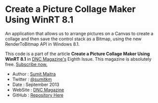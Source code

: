 Create a Picture Collage Maker Using WinRT 8.1
================================

An application that allows us to arrange pictures on a Canvas to create a collage and then save the control stack as a Bitmap, using the new RenderToBitmap API in Windows 8.1. 

This code is a part of the article **Create a Picture Collage Maker Using WinRT 8.1** in [DNC Magazine's](http://www.dotnetcurry.com/magazine/dnc-magazine-issue8.aspx) Eighth Issue. This magazine is absolutely free. [Subscribe now.](http://www.dotnetcurry.com/magazine)

* Author  : [Sumit Maitra](http://www.dotnetcurry.com/Author.aspx?AuthorName=Sumit+Maitra)
* Twitter : [@sumitkm](http://www.twitter.com/sumitkm)
* Date    : September 2013
* WebSite : [DNC Magazine](http://www.dncmagazine.com)
* GitHub  : [Repository Here](https://github.com/dotnetcurry/winrt-81-render-bitmap-dncmag-08)
